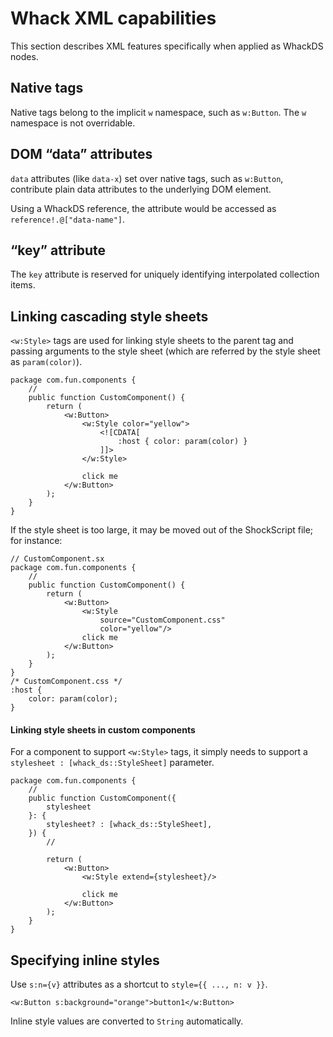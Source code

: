 # Whack XML capabilities

This section describes XML features specifically when applied as WhackDS nodes.

## Native tags

Native tags belong to the implicit `w` namespace, such as `w:Button`. The `w` namespace is not overridable.

## DOM “data” attributes

`data` attributes (like `data-x`) set over native tags, such as `w:Button`, contribute plain data attributes to the underlying DOM element.

Using a WhackDS reference, the attribute would be accessed as `reference!.@["data-name"]`.

## “key” attribute

The `key` attribute is reserved for uniquely identifying interpolated collection items.

## Linking cascading style sheets

`<w:Style>` tags are used for linking style sheets to the parent tag and passing arguments to the style sheet (which are referred by the style sheet as `param(color)`).

```
package com.fun.components {
    //
    public function CustomComponent() {
        return (
            <w:Button>
                <w:Style color="yellow">
                    <![CDATA[
                        :host { color: param(color) }
                    ]]>
                </w:Style>

                click me
            </w:Button>
        );
    }
}
```

If the style sheet is too large, it may be moved out of the ShockScript file; for instance:

```plain
// CustomComponent.sx
package com.fun.components {
    //
    public function CustomComponent() {
        return (
            <w:Button>
                <w:Style
                    source="CustomComponent.css"
                    color="yellow"/>
                click me
            </w:Button>
        );
    }
}
/* CustomComponent.css */
:host {
    color: param(color);
}
```

#### Linking style sheets in custom components

For a component to support `<w:Style>` tags, it simply needs to support a `stylesheet : [whack_ds::StyleSheet]` parameter.

```
package com.fun.components {
    //
    public function CustomComponent({
        stylesheet
    }: {
        stylesheet? : [whack_ds::StyleSheet],
    }) {
        //

        return (
            <w:Button>
                <w:Style extend={stylesheet}/>

                click me
            </w:Button>
        );
    }
}
```

## Specifying inline styles

Use `s:n={v}` attributes as a shortcut to `style={{ ..., n: v }}`.

```
<w:Button s:background="orange">button1</w:Button>
```

Inline style values are converted to `String` automatically.